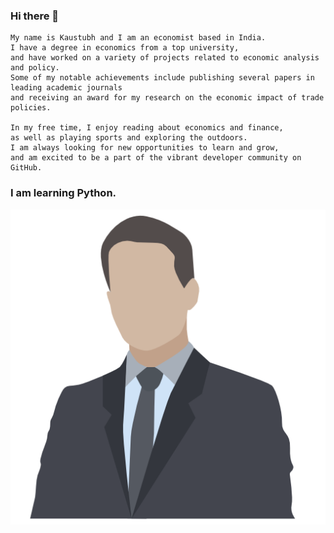 ### Hi there 👋

    My name is Kaustubh and I am an economist based in India.
    I have a degree in economics from a top university,
    and have worked on a variety of projects related to economic analysis and policy.
    Some of my notable achievements include publishing several papers in leading academic journals
    and receiving an award for my research on the economic impact of trade policies.

    In my free time, I enjoy reading about economics and finance,
    as well as playing sports and exploring the outdoors. 
    I am always looking for new opportunities to learn and grow, 
    and am excited to be a part of the vibrant developer community on GitHub.
### I am learning Python.
    
<img src="person_4_icon-icons.com_68900.png">
